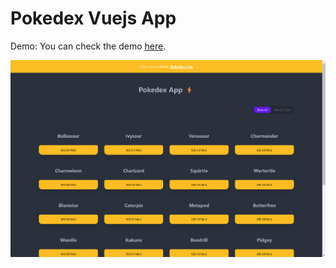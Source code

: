 # Pokedex Vuejs App

Demo: 
You can check the demo [here](https://github.com/Shair17/pokedex-vue).

![screenshot](https://github.com/Shair17/pokedex-vue/blob/main/screenshot.png)